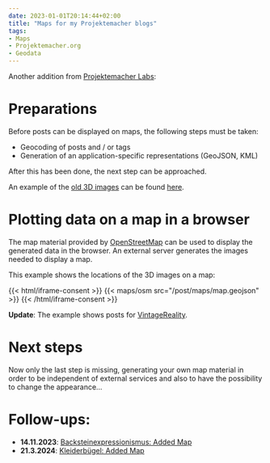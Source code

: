 ```yaml
---
date: 2023-01-01T20:14:44+02:00
title: "Maps for my Projektemacher blogs"
tags:
- Maps
- Projektemacher.org
- Geodata
---
```


Another addition from [Projektemacher Labs](https://labs.projektemacher.org/):
<!--more-->

# Preparations

Before posts can be displayed on maps, the following steps must be taken:
* Geocoding of posts and / or tags
* Generation of an application-specific representations (GeoJSON, KML)

After this has been done, the next step can be approached.

An example of the [old 3D images](/future/3d/) can be found [here](/future/3d/map.geojson).

# Plotting data on a map in a browser

The map material provided by [OpenStreetMap](https://www.openstreetmap.org/) can be used to display the generated data in the browser. An external server generates the images needed to display a map.

This example shows the locations of the 3D images on a map:

{{< html/iframe-consent >}}
    {{< maps/osm src="/post/maps/map.geojson" >}}
{{< /html/iframe-consent >}}

**Update**: The example shows posts for [VintageReality](https://vintagereality.projektemacher.org/).

# Next steps

Now only the last step is missing, generating your own map material in order to be independent of external services and also to have the possibility to change the appearance...

# Follow-ups:
* **14.11.2023**: [Backsteinexpressionismus: Added Map](https://backsteinexpressionismus.projektemacher.org/lists/#karte)
* **21.3.2024**: [Kleiderbügel: Added Map](https://xn--kleiderbgel-0hb.xn--blaufusstlpel-qmb.de/map/)
